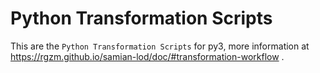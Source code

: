 # Python Transformation Scripts

This are the `Python Transformation Scripts` for py3, more information at https://rgzm.github.io/samian-lod/doc/#transformation-workflow .
